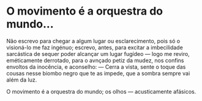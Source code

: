 # O movimento é a orquestra do mundo...

Não escrevo para chegar a algum lugar ou esclarecimento, pois só o visioná-lo me faz ingénuo; escrevo, antes, para excitar a imbecilidade sarcástica de sequer poder alcançar um lugar fugídeo — logo me reviro, eméticamente derrotado, para o avnçado petiz da mudez, nos confins envoltos da inocẽncia, e aconselho:
— Cerra a vista, sente o toque das cousas nesse biombo negro que te as impede, que a sombra sempre vai além da luz.

O movimento é a orquestra do mundo; os olhos — acusticamente afásicos.
